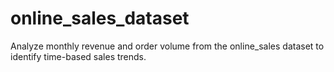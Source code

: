 # online_sales_dataset
Analyze monthly revenue and order volume from the online_sales dataset to identify time-based sales trends.
